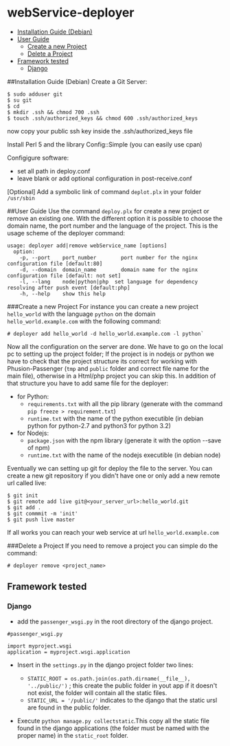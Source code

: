 # webService-deployer
<!-- TOC depthFrom:2 depthTo:6 withLinks:1 updateOnSave:1 orderedList:0 -->

- [Installation Guide (Debian)](#installation-guide-debian)
- [User Guide](#user-guide)
	- [Create a new Project](#create-a-new-project)
	- [Delete a Project](#delete-a-project)
- [Framework tested](#framework-tested)
	- [Django](#django)

<!-- /TOC -->
##Installation Guide (Debian)
Create a Git Server:
```
$ sudo adduser git
$ su git
$ cd
$ mkdir .ssh && chmod 700 .ssh
$ touch .ssh/authorized_keys && chmod 600 .ssh/authorized_keys
```

now copy your public ssh key inside the .ssh/authorized_keys file

Install Perl 5 and the library Config::Simple (you can easily use cpan)

Configigure software:
  - set all path in deploy.conf
  - leave blank or add optional configuration in post-receive.conf

[Optional] Add a symbolic link of command `deplot.plx` in your folder `/usr/sbin`

##User Guide
Use the command `deploy.plx` for create a new project or remove an existing one. With the different option it is possible to choose the domain name, the port number and the language of the project. This is the usage scheme of the deployer command:
```
usage: deployer add|remove webService_name [options]
  option:
    -p, --port    port_number        port number for the nginx configuration file [default:80]
    -d, --domain  domain_name        domain name for the nginx configuration file [default: not set]
    -l, --lang    node|python|php  set language for dependency resolving after push event [default:php]
    -h, --help    show this help
```

###Create a new Project
For instance you can create a new project `hello_world` with the language `python` on the domain `hello_world.example.com` with the following command:
```
# deployer add hello_world -d hello_world.example.com -l python`
```
Now all the configuration on the server are done. We have to go on the local pc to setting up the project folder; If the project is in nodejs or python we have to check that the project structure its correct for working with Phusion-Passenger (`tmp` and `public` folder and correct file name for the main file), otherwise in a Html/php project you can skip this. In addition of that structure you have to add same file for the deployer:
  - for Python:
    - `requirements.txt` with all the pip library (generate with the command `pip freeze > requirement.txt`)
    - `runtime.txt` with the name of the python executible (in debian python for python-2.7 and python3 for python 3.2)
  - for Nodejs:
    - `package.json` with the npm library (generate it with the option --save of npm)
    - `runtime.txt` with the name of the nodejs executible (in debian node)

Eventually we can setting up git for deploy the file to the server. You can create a new git repository if you didn't have one or only add a new remote url called live:
```
$ git init
$ git remote add live git@<your_server_url>:hello_world.git
$ git add .
$ git commmit -m 'init'
$ git push live master
```
If all works you can reach your web service at url `hello_world.example.com`

###Delete a Project
If you need to remove a project you can simple do the command:
```
# deployer remove <project_name>
```

## Framework tested
### Django

- add  the `passenger_wsgi.py` in the root directory of the django project.
```
#passenger_wsgi.py

import myproject.wsgi
application = myproject.wsgi.application
```
- Insert in the `settings.py` in the django project folder two lines:

   - `STATIC_ROOT = os.path.join(os.path.dirname(__file__), '../public/')`  ; this create the public folder in yout app if it doesn't not exist, the folder will contain all the static files.
   -  `STATIC_URL = '/public/'` indicates to the django that the static ursl are found in the public folder.

-  Execute `python manage.py collectstatic`.This copy all the static file found in the django applications (the folder must be named with the proper name) in the `static_root` folder.
